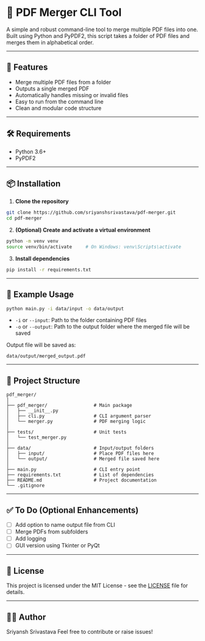 # 🧾 PDF Merger CLI Tool

A simple and robust command-line tool to merge multiple PDF files into one.  
Built using Python and PyPDF2, this script takes a folder of PDF files and merges them in alphabetical order.

---

## 🚀 Features

- Merge multiple PDF files from a folder
- Outputs a single merged PDF
- Automatically handles missing or invalid files
- Easy to run from the command line
- Clean and modular code structure

---

## 🛠️ Requirements

- Python 3.6+
- PyPDF2

---

## 📦 Installation

1. **Clone the repository**
```bash
git clone https://github.com/sriyanshsrivastava/pdf-merger.git
cd pdf-merger
````

2. **(Optional) Create and activate a virtual environment**

```bash
python -m venv venv
source venv/bin/activate     # On Windows: venv\Scripts\activate
```

3. **Install dependencies**

```bash
pip install -r requirements.txt
```

---

## 🧪 Example Usage

```bash
python main.py -i data/input -o data/output
```

* `-i` or `--input`: Path to the folder containing PDF files
* `-o` or `--output`: Path to the output folder where the merged file will be saved

Output file will be saved as:

```
data/output/merged_output.pdf
```

---

## 📁 Project Structure

```
pdf_merger/
│
├── pdf_merger/                 # Main package
│   ├── __init__.py
│   ├── cli.py                  # CLI argument parser
│   └── merger.py               # PDF merging logic
│
├── tests/                      # Unit tests
│   └── test_merger.py
│
├── data/                       # Input/output folders
│   ├── input/                  # Place PDF files here
│   └── output/                 # Merged file saved here
│
├── main.py                     # CLI entry point
├── requirements.txt            # List of dependencies
├── README.md                   # Project documentation
└── .gitignore
```

---

## ✅ To Do (Optional Enhancements)

* [ ] Add option to name output file from CLI
* [ ] Merge PDFs from subfolders
* [ ] Add logging
* [ ] GUI version using Tkinter or PyQt

---

## 📄 License

This project is licensed under the MIT License - see the [LICENSE](LICENSE) file for details.

---

## 🙋‍♂️ Author

Sriyansh Srivastava
Feel free to contribute or raise issues!

